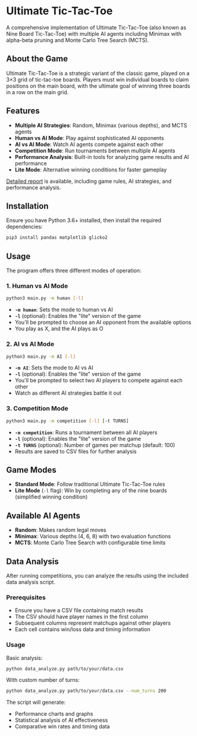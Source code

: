 # Ultimate Tic-Tac-Toe

A comprehensive implementation of Ultimate Tic-Tac-Toe (also known as Nine Board Tic-Tac-Toe) with multiple AI agents including Minimax with alpha-beta pruning and Monte Carlo Tree Search (MCTS).

## About the Game

Ultimate Tic-Tac-Toe is a strategic variant of the classic game, played on a 3×3 grid of tic-tac-toe boards. Players must win individual boards to claim positions on the main board, with the ultimate goal of winning three boards in a row on the main grid.

## Features

- **Multiple AI Strategies**: Random, Minimax (various depths), and MCTS agents
- **Human vs AI Mode**: Play against sophisticated AI opponents
- **AI vs AI Mode**: Watch AI agents compete against each other  
- **Competition Mode**: Run tournaments between multiple AI agents
- **Performance Analysis**: Built-in tools for analyzing game results and AI performance
- **Lite Mode**: Alternative winning conditions for faster gameplay

[Detailed report](./9b3t_report.md) is available, including game rules, AI strategies, and performance analysis.

## Installation

Ensure you have Python 3.6+ installed, then install the required dependencies:

```bash
pip3 install pandas matplotlib glicko2
```

## Usage

The program offers three different modes of operation:

### 1. Human vs AI Mode

```bash
python3 main.py -m human [-l]
```

- **`-m human`**: Sets the mode to human vs AI
- **`-l`** (optional): Enables the "lite" version of the game
- You'll be prompted to choose an AI opponent from the available options
- You play as X, and the AI plays as O

### 2. AI vs AI Mode

```bash
python3 main.py -m AI [-l]
```

- **`-m AI`**: Sets the mode to AI vs AI
- **`-l`** (optional): Enables the "lite" version of the game  
- You'll be prompted to select two AI players to compete against each other
- Watch as different AI strategies battle it out

### 3. Competition Mode

```bash
python3 main.py -m competition [-l] [-t TURNS]
```

- **`-m competition`**: Runs a tournament between all AI players
- **`-l`** (optional): Enables the "lite" version of the game
- **`-t TURNS`** (optional): Number of games per matchup (default: 100)
- Results are saved to CSV files for further analysis

## Game Modes

- **Standard Mode**: Follow traditional Ultimate Tic-Tac-Toe rules
- **Lite Mode** (`-l` flag): Win by completing any of the nine boards (simplified winning condition)

## Available AI Agents

- **Random**: Makes random legal moves
- **Minimax**: Various depths (4, 6, 8) with two evaluation functions
- **MCTS**: Monte Carlo Tree Search with configurable time limits

## Data Analysis

After running competitions, you can analyze the results using the included data analysis script.

### Prerequisites

- Ensure you have a CSV file containing match results
- The CSV should have player names in the first column
- Subsequent columns represent matchups against other players
- Each cell contains win/loss data and timing information

### Usage

Basic analysis:
```bash
python data_analyze.py path/to/your/data.csv
```

With custom number of turns:
```bash
python data_analyze.py path/to/your/data.csv --num_turns 200
```

The script will generate:
- Performance charts and graphs
- Statistical analysis of AI effectiveness
- Comparative win rates and timing data
